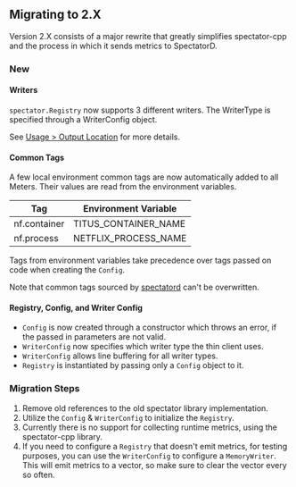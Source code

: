 ## Migrating to 2.X

Version 2.X consists of a major rewrite that greatly simplifies spectator-cpp and the process in
which it sends metrics to SpectatorD.

### New

#### Writers

`spectator.Registry` now supports 3 different writers. The WriterType is specified through a WriterConfig object.

See [Usage > Output Location](usage.md#output-location) for more details.

#### Common Tags

A few local environment common tags are now automatically added to all Meters. Their values are read
from the environment variables.

| Tag          | Environment Variable |
|--------------|----------------------|
| nf.container | TITUS_CONTAINER_NAME |
| nf.process   | NETFLIX_PROCESS_NAME |

Tags from environment variables take precedence over tags passed on code when creating the `Config`.

Note that common tags sourced by [spectatord](https://github.com/Netflix-Skunkworks/spectatord) can't be overwritten.

#### Registry, Config, and Writer Config

* `Config` is now created through a constructor which throws an error, if the passed in parameters are not valid.
* `WriterConfig` now specifies which writer type the thin client uses.
* `WriterConfig` allows line buffering for all writer types.
* `Registry` is instantiated by passing only a `Config` object to it.

### Migration Steps

1. Remove old references to the old spectator library implementation.
2. Utilize the `Config` & `WriterConfig` to initialize the `Registry`.
3. Currently there is no support for collecting runtime metrics, using the spectator-cpp library.
4. If you need to configure a `Registry` that doesn't emit metrics, for testing purposes, you can
use the `WriterConfig` to configure a `MemoryWriter`. This will emit metrics to a vector, so make
sure to clear the vector every so often.
